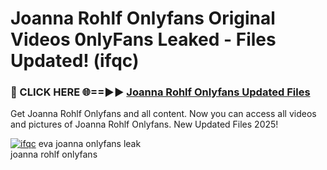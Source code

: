 # Joanna Rohlf Onlyfans Original Videos 0nlyFans Leaked - Files Updated! (ifqc)

<h3>🔴 CLICK HERE 🌐==►► <a href="https://tinyurl.com/2jnfzry5" rel="nofollow">Joanna Rohlf Onlyfans Updated Files</a></h3>

Get Joanna Rohlf Onlyfans and all content. Now you can access all videos and pictures of Joanna Rohlf Onlyfans. New Updated Files 2025!

[![ifqc](https://i.imgur.com/GyGTBgg.gif)](https://tinyurl.com/2jnfzry5)
eva joanna onlyfans leak<br>
joanna rohlf onlyfans